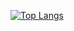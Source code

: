 [![Top Langs](https://github-readme-stats.vercel.app/api/top-langs/?username=Word30210&langs_count=1&layout=compact&theme=dark)](https://github.com/Word30210/Word30210)
